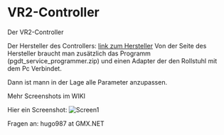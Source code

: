 # VR2-Controller
Der VR2-Controller

Der Hersteller des Controllers: [link zum Hersteller](http://www.cw-industrialgroup.com/)
Von der Seite des Hersteller braucht man zusätzlich das Programm (pgdt_service_programmer.zip) und einen Adapter der den Rollstuhl mit dem Pc Verbindet.

Dann ist mann in der Lage alle Parameter anzupassen.

Mehr Screenshots im WIKI

Hier ein Screenshot:
![Screen1](http://khb.bplaced.net/Screens-Dateien/image001.png)


Fragen an: hugo987 at GMX.NET
